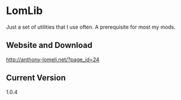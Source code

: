 LomLib
======

Just a set of utilities that I use often. A prerequisite for most my mods.

## Website and Download

http://anthony-lomeli.net/?page_id=24

## Current Version

1.0.4
